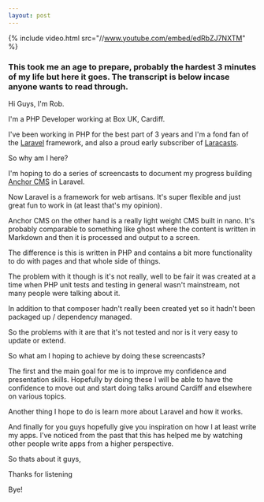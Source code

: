 ```yaml
---
layout: post
---
```


{% include video.html src="//www.youtube.com/embed/edRbZJ7NXTM" %}

### This took me an age to prepare, probably the hardest 3 minutes of my life but here it goes. The transcript is below incase anyone wants to read through.
Hi Guys, I'm Rob.

I'm a PHP Developer working at Box UK, Cardiff.

I've been working in PHP for the best part of 3 years and I'm a fond fan of the <a href="http://laravel.com/">Laravel</a> framework, and also a proud early subscriber of <a href="http://laracasts.com">Laracasts</a>.

So why am I here?

I'm hoping to do a series of screencasts to document my progress building <a href="http://anchorcms.com">Anchor CMS</a> in Laravel.

Now Laravel is a framework for web artisans. It's super flexible and just great fun to work in (at least that's my opinion).

Anchor CMS on the other hand is a really light weight CMS built in nano. It's probably comparable to something like ghost where the content is written in Markdown and then it is processed and output to a screen.

The difference is this is written in PHP and contains a bit more functionality to do with pages and that whole side of things.

The problem with it though is it's not really, well to be fair it was created at a time when PHP unit tests and testing in general wasn't mainstream, not many people were talking about it.

In addition to that composer hadn't really been created yet so it hadn't been packaged up / dependency managed.

So the problems with it are that it's not tested and nor is it very easy to update or extend.

So what am I hoping to achieve by doing these screencasts?

The first and the main goal for me is to improve my confidence and presentation skills. Hopefully by doing these I will be able to have the confidence to move out and start doing talks around Cardiff and elsewhere on various topics.

Another thing I hope to do is learn more about Laravel and how it works.

And finally for you guys hopefully give you inspiration on how I at least write my apps. I've noticed from the past that this has helped me by watching other people write apps from a higher perspective.

So thats about it guys,

Thanks for listening

Bye!
